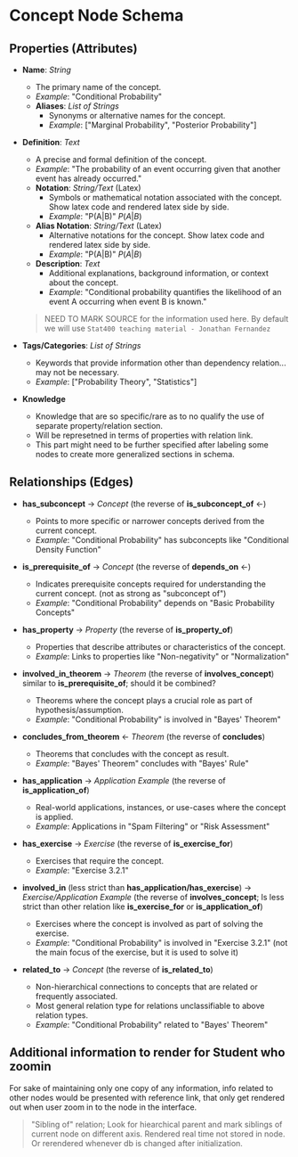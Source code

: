 # Concept Node Schema

## Properties (Attributes)

- **Name**: *String*
  - The primary name of the concept.
  - *Example*: "Conditional Probability"
  - **Aliases**: *List of Strings*
    - Synonyms or alternative names for the concept. 
    - *Example*: ["Marginal Probability", "Posterior Probability"]

- **Definition**: *Text*
  - A precise and formal definition of the concept.
  - *Example*: "The probability of an event occurring given that another event has already occurred."
  - **Notation**: *String/Text* (Latex)
    - Symbols or mathematical notation associated with the concept. Show latex code and rendered latex side by side.
    - *Example*: "P(A|B)" $P(A|B)$
  - **Alias Notation**: *String/Text* (Latex)
    - Alternative notations for the concept. Show latex code and rendered latex side by side. 
    - *Example*: "P(A|B)" $P(A|B)$
  - **Description**: *Text*
    - Additional explanations, background information, or context about the concept.
    - *Example*: "Conditional probability quantifies the likelihood of an event A occurring when event B is known."
  > NEED TO MARK SOURCE for the information used here. By default we will use `Stat400 teaching material - Jonathan Fernandez`

- **Tags/Categories**: *List of Strings*
  - Keywords that provide information other than dependency relation... may not be necessary.
  - *Example*: ["Probability Theory", "Statistics"]

- **Knowledge**
  - Knowledge that are so specific/rare as to no qualify the use of separate property/relation section.
  - Will be represetned in terms of properties with relation link.
  - This part might need to be further specified after labeling some nodes to create more generalized sections in schema.

## Relationships (Edges)
- **has_subconcept** → *Concept* (the reverse of **is_subconcept_of** ←)
  - Points to more specific or narrower concepts derived from the current concept.
  - *Example*: "Conditional Probability" has subconcepts like "Conditional Density Function"

- **is_prerequisite_of** → *Concept* (the reverse of **depends_on** ←)
  - Indicates prerequisite concepts required for understanding the current concept. (not as strong as "subconcept of")
  - *Example*: "Conditional Probability" depends on "Basic Probability Concepts"

- **has_property** → *Property* (the reverse of **is_property_of**)
  - Properties that describe attributes or characteristics of the concept.
  - *Example*: Links to properties like "Non-negativity" or "Normalization"

- **involved_in_theorem** → *Theorem* (the reverse of **involves_concept**) similar to **is_prerequisite_of**; should it be combined?
  - Theorems where the concept plays a crucial role as part of hypothesis/assumption.
  - *Example*: "Conditional Probability" is involved in "Bayes' Theorem"
- **concludes_from_theorem** ← *Theorem* (the reverse of **concludes**)
  - Theorems that concludes with the concept as result.
  - *Example*: "Bayes' Theorem" concludes with "Bayes' Rule"

- **has_application** → *Application Example* (the reverse of **is_application_of**)
  - Real-world applications, instances, or use-cases where the concept is applied.
  - *Example*: Applications in "Spam Filtering" or "Risk Assessment"
- **has_exercise** → *Exercise* (the reverse of **is_exercise_for**)
  - Exercises that require the concept.
  - *Example*: "Exercise 3.2.1"


- **involved_in** (less strict than **has_application/has_exercise**) → *Exercise/Application Example* (the reverse of **involves_concept**; Is less strict than other relation like **is_exercise_for** or **is_application_of**)
  - Exercises where the concept is involved as part of solving the exercise.
  - *Example*: "Conditional Probability" is involved in "Exercise 3.2.1" (not the main focus of the exercise, but it is used to solve it)

- **related_to** → *Concept* (the reverse of **is_related_to**)
  - Non-hierarchical connections to concepts that are related or frequently associated.
  - Most general relation type for relations unclassifiable to above relation types.
  - *Example*: "Conditional Probability" related to "Bayes' Theorem"


## Additional information to render for Student who zoomin
For sake of maintaining only one copy of any information, info related to other nodes would be presented with reference link, that only get rendered out when user zoom in to the node in the interface.

> "Sibling of" relation; Look for hiearchical parent and mark siblings of current node on different axis. Rendered real time not stored in node. Or rerendered whenever db is changed after initialization.